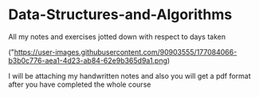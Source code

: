 # Data-Structures-and-Algorithms
All my notes and exercises jotted down with respect to days taken 

("https://user-images.githubusercontent.com/90903555/177084066-b3b0c776-aea1-4d23-ab84-62e9b365d9a1.png)

I will be attaching my handwritten notes and also you will get a pdf format after you have completed the whole course 
